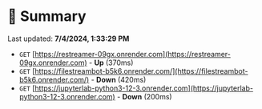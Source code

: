 # 📖 Summary
Last updated: **7/4/2024, 1:33:29 PM**

- `GET` [https://restreamer-09gx.onrender.com](https://restreamer-09gx.onrender.com) - **Up** (370ms)
- `GET` [https://filestreambot-b5k6.onrender.com/](https://filestreambot-b5k6.onrender.com/) - **Down** (420ms)
- `GET` [https://jupyterlab-python3-12-3.onrender.com](https://jupyterlab-python3-12-3.onrender.com) - **Down** (200ms)
